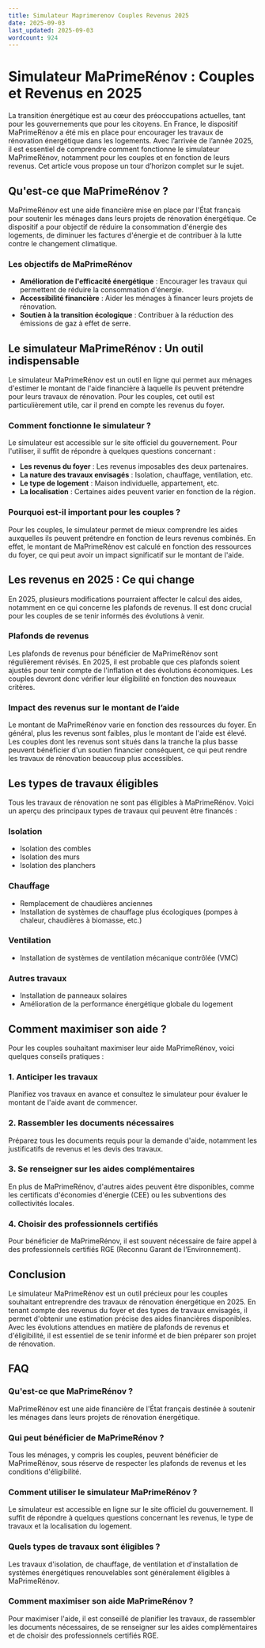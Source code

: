 ```yaml
---
title: Simulateur Maprimerenov Couples Revenus 2025
date: 2025-09-03
last_updated: 2025-09-03
wordcount: 924
---
```


# Simulateur MaPrimeRénov : Couples et Revenus en 2025

La transition énergétique est au cœur des préoccupations actuelles, tant pour les gouvernements que pour les citoyens. En France, le dispositif MaPrimeRénov a été mis en place pour encourager les travaux de rénovation énergétique dans les logements. Avec l’arrivée de l’année 2025, il est essentiel de comprendre comment fonctionne le simulateur MaPrimeRénov, notamment pour les couples et en fonction de leurs revenus. Cet article vous propose un tour d’horizon complet sur le sujet.

## Qu'est-ce que MaPrimeRénov ?

MaPrimeRénov est une aide financière mise en place par l'État français pour soutenir les ménages dans leurs projets de rénovation énergétique. Ce dispositif a pour objectif de réduire la consommation d'énergie des logements, de diminuer les factures d'énergie et de contribuer à la lutte contre le changement climatique. 

### Les objectifs de MaPrimeRénov

- **Amélioration de l'efficacité énergétique** : Encourager les travaux qui permettent de réduire la consommation d'énergie.
- **Accessibilité financière** : Aider les ménages à financer leurs projets de rénovation.
- **Soutien à la transition écologique** : Contribuer à la réduction des émissions de gaz à effet de serre.

## Le simulateur MaPrimeRénov : Un outil indispensable

Le simulateur MaPrimeRénov est un outil en ligne qui permet aux ménages d'estimer le montant de l'aide financière à laquelle ils peuvent prétendre pour leurs travaux de rénovation. Pour les couples, cet outil est particulièrement utile, car il prend en compte les revenus du foyer.

### Comment fonctionne le simulateur ?

Le simulateur est accessible sur le site officiel du gouvernement. Pour l'utiliser, il suffit de répondre à quelques questions concernant :

- **Les revenus du foyer** : Les revenus imposables des deux partenaires.
- **La nature des travaux envisagés** : Isolation, chauffage, ventilation, etc.
- **Le type de logement** : Maison individuelle, appartement, etc.
- **La localisation** : Certaines aides peuvent varier en fonction de la région.

### Pourquoi est-il important pour les couples ?

Pour les couples, le simulateur permet de mieux comprendre les aides auxquelles ils peuvent prétendre en fonction de leurs revenus combinés. En effet, le montant de MaPrimeRénov est calculé en fonction des ressources du foyer, ce qui peut avoir un impact significatif sur le montant de l'aide.

## Les revenus en 2025 : Ce qui change

En 2025, plusieurs modifications pourraient affecter le calcul des aides, notamment en ce qui concerne les plafonds de revenus. Il est donc crucial pour les couples de se tenir informés des évolutions à venir.

### Plafonds de revenus

Les plafonds de revenus pour bénéficier de MaPrimeRénov sont régulièrement révisés. En 2025, il est probable que ces plafonds soient ajustés pour tenir compte de l'inflation et des évolutions économiques. Les couples devront donc vérifier leur éligibilité en fonction des nouveaux critères.

### Impact des revenus sur le montant de l’aide

Le montant de MaPrimeRénov varie en fonction des ressources du foyer. En général, plus les revenus sont faibles, plus le montant de l'aide est élevé. Les couples dont les revenus sont situés dans la tranche la plus basse peuvent bénéficier d'un soutien financier conséquent, ce qui peut rendre les travaux de rénovation beaucoup plus accessibles.

## Les types de travaux éligibles

Tous les travaux de rénovation ne sont pas éligibles à MaPrimeRénov. Voici un aperçu des principaux types de travaux qui peuvent être financés :

### Isolation

- Isolation des combles
- Isolation des murs
- Isolation des planchers

### Chauffage

- Remplacement de chaudières anciennes
- Installation de systèmes de chauffage plus écologiques (pompes à chaleur, chaudières à biomasse, etc.)

### Ventilation

- Installation de systèmes de ventilation mécanique contrôlée (VMC)

### Autres travaux

- Installation de panneaux solaires
- Amélioration de la performance énergétique globale du logement

## Comment maximiser son aide ?

Pour les couples souhaitant maximiser leur aide MaPrimeRénov, voici quelques conseils pratiques :

### 1. Anticiper les travaux

Planifiez vos travaux en avance et consultez le simulateur pour évaluer le montant de l'aide avant de commencer.

### 2. Rassembler les documents nécessaires

Préparez tous les documents requis pour la demande d'aide, notamment les justificatifs de revenus et les devis des travaux.

### 3. Se renseigner sur les aides complémentaires

En plus de MaPrimeRénov, d'autres aides peuvent être disponibles, comme les certificats d'économies d'énergie (CEE) ou les subventions des collectivités locales.

### 4. Choisir des professionnels certifiés

Pour bénéficier de MaPrimeRénov, il est souvent nécessaire de faire appel à des professionnels certifiés RGE (Reconnu Garant de l’Environnement).

## Conclusion

Le simulateur MaPrimeRénov est un outil précieux pour les couples souhaitant entreprendre des travaux de rénovation énergétique en 2025. En tenant compte des revenus du foyer et des types de travaux envisagés, il permet d'obtenir une estimation précise des aides financières disponibles. Avec les évolutions attendues en matière de plafonds de revenus et d'éligibilité, il est essentiel de se tenir informé et de bien préparer son projet de rénovation.

## FAQ

### Qu'est-ce que MaPrimeRénov ?

MaPrimeRénov est une aide financière de l'État français destinée à soutenir les ménages dans leurs projets de rénovation énergétique.

### Qui peut bénéficier de MaPrimeRénov ?

Tous les ménages, y compris les couples, peuvent bénéficier de MaPrimeRénov, sous réserve de respecter les plafonds de revenus et les conditions d'éligibilité.

### Comment utiliser le simulateur MaPrimeRénov ?

Le simulateur est accessible en ligne sur le site officiel du gouvernement. Il suffit de répondre à quelques questions concernant les revenus, le type de travaux et la localisation du logement.

### Quels types de travaux sont éligibles ?

Les travaux d'isolation, de chauffage, de ventilation et d'installation de systèmes énergétiques renouvelables sont généralement éligibles à MaPrimeRénov.

### Comment maximiser son aide MaPrimeRénov ?

Pour maximiser l'aide, il est conseillé de planifier les travaux, de rassembler les documents nécessaires, de se renseigner sur les aides complémentaires et de choisir des professionnels certifiés RGE.